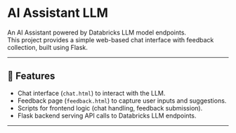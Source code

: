 # AI Assistant LLM

An AI Assistant powered by Databricks LLM model endpoints.  
This project provides a simple web-based chat interface with feedback collection, built using Flask.

---

## 🚀 Features
- Chat interface (`chat.html`) to interact with the LLM.
- Feedback page (`feedback.html`) to capture user inputs and suggestions.
- Scripts  for frontend logic (chat handling, feedback submission).
- Flask backend serving API calls to Databricks LLM endpoints.

---



